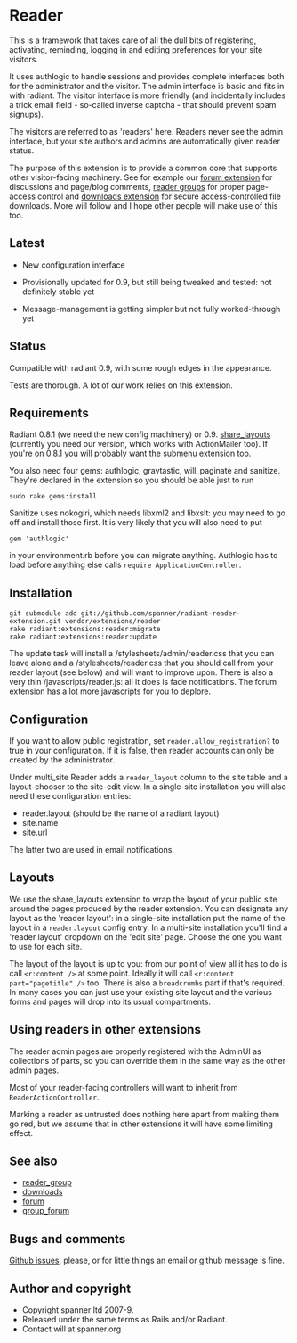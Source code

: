 # Reader

This is a framework that takes care of all the dull bits of registering, activating, reminding, logging in and editing preferences for your site visitors. 

It uses authlogic to handle sessions and provides complete interfaces both for the administrator and the visitor. The admin interface is basic and fits in with radiant. The visitor interface is more friendly (and incidentally includes a trick email field - so-called inverse captcha - that should prevent spam signups).

The visitors are referred to as 'readers' here. Readers never see the admin interface, but your site authors and admins are automatically given reader status.

The purpose of this extension is to provide a common core that supports other visitor-facing machinery. See for example our [forum extension](http://github.com/spanner/radiant-forum-extension) for discussions and page/blog comments, [reader groups](http://github.com/spanner/radiant-reader_group-extension) for proper page-access control and [downloads extension](http://github.com/spanner/radiant-downloads-extension) for secure access-controlled file downloads. More will follow and I hope other people will make use of this too.

## Latest

* New configuration interface

* Provisionally updated for 0.9, but still being tweaked and tested: not definitely stable yet

* Message-management is getting simpler but not fully worked-through yet

## Status

Compatible with radiant 0.9, with some rough edges in the appearance.

Tests are thorough. A lot of our work relies on this extension.

## Requirements

Radiant 0.8.1 (we need the new config machinery) or 0.9. [share_layouts](http://github.com/spanner/radiant-share-layouts-extension) (currently you need our version, which works with ActionMailer too). If you're on 0.8.1 you will probably want the  [submenu](https://github.com/spanner/radiant-submenu-extension/tree) extension too.

You also need four gems: authlogic, gravtastic, will_paginate and sanitize. They're declared in the extension so you should be able just to run

	sudo rake gems:install

Sanitize uses nokogiri, which needs libxml2 and libxslt: you may need to go off and install those first. It is very likely that you will also need to put

	gem 'authlogic'

in your environment.rb before you can migrate anything. Authlogic has to load before anything else calls `require ApplicationController`.

## Installation

	git submodule add git://github.com/spanner/radiant-reader-extension.git vendor/extensions/reader
	rake radiant:extensions:reader:migrate
	rake radiant:extensions:reader:update

The update task will install a /stylesheets/admin/reader.css that you can leave alone and a /stylesheets/reader.css that you should call from your reader layout (see below) and will want to improve upon. There is also a very thin /javascripts/reader.js: all it does is fade notifications. The forum extension has a lot more javascripts for you to deplore.

## Configuration

If you want to allow public registration, set `reader.allow_registration?` to true in your configuration. If it is false, then reader accounts can only be created by the administrator.

Under multi_site Reader adds a `reader_layout` column to the site table and a layout-chooser to the site-edit view. In a single-site installation you will also need these configuration entries:

* reader.layout (should be the name of a radiant layout)
* site.name
* site.url

The latter two are used in email notifications.

## Layouts

We use the share_layouts extension to wrap the layout of your public site around the pages produced by the reader extension. You can designate any layout as the 'reader layout': in a single-site installation put the name of the layout in a `reader.layout` config entry. In a multi-site installation you'll find a 'reader layout' dropdown on the 'edit site' page. Choose the one you want to use for each site.

The layout of the layout is up to you: from our point of view all it has to do is call `<r:content />` at some point. Ideally it will call `<r:content part="pagetitle" />` too. There is also a `breadcrumbs` part if that's required. In many cases you can just use your existing site layout and the various forms and pages will drop into its usual compartments.

## Using readers in other extensions

The reader admin pages are properly registered with the AdminUI as collections of parts, so you can override them in the same way as the other admin pages.

Most of your reader-facing controllers will want to inherit from `ReaderActionController`.

Marking a reader as untrusted does nothing here apart from making them go red, but we assume that in other extensions it will have some limiting effect.

## See also

* [reader_group](http://github.com/spanner/radiant-reader_group-extension)
* [downloads](http://github.com/spanner/radiant-downloads-extension)
* [forum](http://github.com/spanner/radiant-forum-extension)
* [group_forum](http://github.com/spanner/radiant-group_forum-extension)

## Bugs and comments

[Github issues](http://github.com/spanner/radiant-reader-extension/issues), please, or for little things an email or github message is fine.

## Author and copyright

* Copyright spanner ltd 2007-9.
* Released under the same terms as Rails and/or Radiant.
* Contact will at spanner.org

